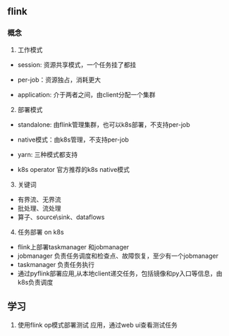## flink


### 概念

1. 工作模式

- session: 资源共享模式，一个任务挂了都挂

- per-job：资源独占，消耗更大

- application: 介于两者之间，由client分配一个集群

2. 部署模式

- standalone: 由flink管理集群，也可以k8s部署，不支持per-job

- native模式：由k8s管理，不支持per-job

- yarn: 三种模式都支持

- k8s operator 官方推荐的k8s native模式



3. 关键词
- 有界流、无界流
- 批处理、流处理
- 算子、source\sink、dataflows

4. 任务部署 on k8s
- flink上部署taskmanager 和jobmanager
- jobmanager 负责任务调度和检查点、故障恢复，至少有一个jobmanager
- taskmanager 负责任务执行
- 通过pyflink部署应用,从本地client递交任务，包括镜像和py入口等信息，由k8s负责调度



## 学习

1. 使用flink op模式部署测试 应用，通过web ui查看测试任务


 
